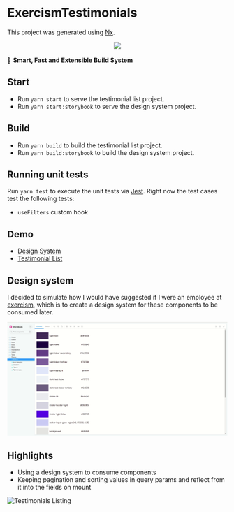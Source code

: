 # ExercismTestimonials

This project was generated using [Nx](https://nx.dev).

<p style="text-align: center;"><img src="https://raw.githubusercontent.com/nrwl/nx/master/images/nx-logo.png" width="450"></p>

🔎 **Smart, Fast and Extensible Build System**

## Start

- Run `yarn start` to serve the testimonial list project.
- Run `yarn start:storybook` to serve the design system project.

## Build

- Run `yarn build` to build the testimonial list project.
- Run `yarn build:storybook` to build the design system project.

## Running unit tests

Run `yarn test` to execute the unit tests via [Jest](https://jestjs.io).
Right now the test cases test the following tests:

- `useFilters` custom hook

## Demo

- [Design System](https://exercism-ui.netlify.app/?path=/story/theme--colors)
- [Testimonial List](https://exercism-testimonials.netlify.app/)

## Design system

I decided to simulate how I would have suggested if I were an employee at [exercism](https://exercism.org/), which is to create a design system for these components to be consumed later.

![Design System](assets/readme/design-system.gif)

## Highlights

- Using a design system to consume components
- Keeping pagination and sorting values in query params and reflect from it into the fields on mount

![Testimonials Listing](assets/readme/testimonials.gif)
